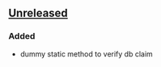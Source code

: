 ## [Unreleased]
### Added
- dummy static method to verify db claim

[Unreleased]: https://github.com/matic-insurance/redis-claim/compare/master...HEAD
